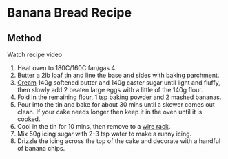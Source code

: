 # Banana Bread Recipe

## Method

Watch recipe video

1. Heat oven to 180C/160C fan/gas 4.
2. Butter a 2lb [loaf tin](https://www.bbcgoodfood.com/howto/guide/baking-equipment) and line the base and sides with baking parchment.
3. [Cream](https://www.bbcgoodfood.com/content/test-five-best-food-processors) 140g softened butter and 140g caster sugar until light and fluffy, then slowly add 2 beaten large eggs with a little of the 140g flour. 
4. Fold in the remaining flour, 1 tsp baking powder and 2 mashed bananas.
5. Pour into the tin and bake for about 30 mins until a skewer comes out clean. If your cake needs longer then keep it in the oven until it is cooked.
6. Cool in the tin for 10 mins, then remove to a [wire rack](https://www.bbcgoodfood.com/content/kimberley-wilsons-top-five-cooling-racks).
7. Mix 50g icing sugar with 2-3 tsp water to make a runny icing. 
8. Drizzle the icing across the top of the cake and decorate with a handful of banana chips.
